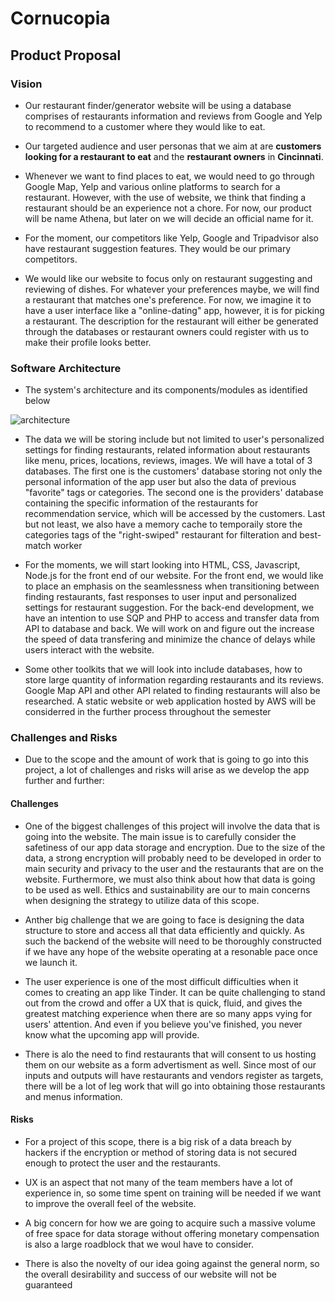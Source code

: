 # Cornucopia
## Product Proposal
### Vision 

+ Our restaurant finder/generator website will be using a database comprises of restaurants information and reviews from Google and Yelp to recommend to a customer where they would like to eat. 

+ Our targeted audience and user personas that we aim at are **customers looking for a restaurant to eat** and the **restaurant owners** in **Cincinnati**.

+ Whenever we want to find places to eat, we would need to go through Google Map, Yelp and various online platforms to search for a restaurant. However, with the use of website, we think that finding a restaurant should be an experience not a chore. For now, our product will be name Athena, but later on we will decide an official name for it. 

+ For the moment, our competitors like Yelp, Google and Tripadvisor also have restaurant suggestion features. They would be our primary competitors.

+ We would like our website to focus only on restaurant suggesting and reviewing of dishes. For whatever your preferences maybe, we will find a restaurant that matches one's preference. For now, we imagine it to have a user interface like a "online-dating" app, however, it is for picking a restaurant. The description for the restaurant will either be generated through the databases or restaurant owners could register with us to make their profile looks better.

### Software Architecture

+ The system's architecture and its components/modules as identified below

![architecture](https://user-images.githubusercontent.com/74561706/219219638-44414e8c-8b71-4c28-8626-44eddff843bd.png)

+ The data we will be storing include but not limited to user's personalized settings for finding restaurants, related information about restaurants like menu, prices, locations, reviews, images. We will have a total of 3 databases. The first one is the customers' database storing not only the personal information of the app user but also the data of previous "favorite" tags or categories. The second one is the providers' database containing the specific information of the restaurants for recommendation service, which will be accessed by the customers. Last but not least, we also have a memory cache to temporaily store the categories tags of the "right-swiped" restaurant for filteration and best-match worker

+ For the moments, we will start looking into HTML, CSS, Javascript, Node.js for the front end of our website. For the front end, we would like to place an emphasis on the seamlessness when transitioning between finding restaurants, fast responses to user input and personalized settings for restaurant suggestion. For the back-end development, we have an intention to use SQP and PHP to access and transfer data from API to database and back. We will work on and figure out the increase the speed of data transfering and minimize the chance of delays while users interact with the website.

+ Some other toolkits that we will look into include databases, how to store large quantity of information regarding restaurants and its reviews. Google Map API and other API related to finding restaurants will also be researched. A static website or web application hosted by AWS will be considerred in the further process throughout the semester

### Challenges and Risks

+ Due to the scope and the amount of work that is going to go into this project, a lot of challenges and risks will arise as we develop the app further and further:

#### Challenges

+ One of the biggest challenges of this project will involve the data that is going into the website. The main issue is to carefully consider the safetiness of our app data storage and encryption. Due to the size of the data, a strong encryption will probably need to be developed in order to main security and privacy to the user and the restaurants that are on the website. Furthermore, we must also think about how that data is going to be used as well. Ethics and sustainability are our to main concerns when designing the strategy to utilize data of this scope.

+ Anther big challenge that we are going to face is designing the data structure to store and access all that data efficiently and quickly. As such the backend of the website will need to be thoroughly constructed if we have any hope of the website operating at a resonable pace once we launch it. 

+ The user experience is one of the most difficult difficulties when it comes to creating an app like Tinder. It can be quite challenging to stand out from the crowd and offer a UX that is quick, fluid, and gives the greatest matching experience when there are so many apps vying for users' attention. And even if you believe you've finished, you never know what the upcoming app will provide.

+ There is alo the need to find restaurants that will consent to us hosting them on our website as a form advertisment as well. Since most of our inputs and outputs will have restaurants and vendors register as targets, there will be a lot of leg work that will go into obtaining those restaurants and menus information. 

#### Risks

+ For a project of this scope, there is a big risk of a data breach by hackers if the encryption or method of storing data is not secured enough to protect the user and the restaurants. 

+ UX is an aspect that not many of the team members have a lot of experience in, so some time spent on training will be needed if we want to improve the overall feel of the website.

+ A big concern for how we are going to acquire such a massive volume of free space for data storage without offering monetary compensation is also a large roadblock that we woul have to consider.

+ There is also the novelty of our idea going against the general norm, so the overall desirability and success of our website will not be guaranteed

